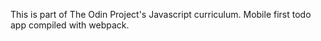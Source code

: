 This is part of The Odin Project's Javascript curriculum. Mobile first todo app compiled with webpack.
